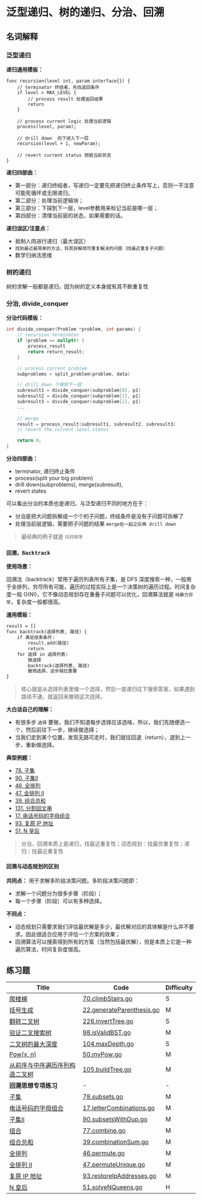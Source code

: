 # 泛型递归、树的递归、分治、回溯

## 名词解释

### 泛型递归

**递归通用模板：**

```golang
func recursion(level int, param interface{}) {   
    // terminator 终结者，先找返回条件 
    if level > MAX_LEVEL {     
        // process result 处理返回结果
        return
    }

    // process current logic 处理当前逻辑
    process(level, param);
    
    // drill down  向下进入下一层
    recursion(level + 1, newParam);   
    
    // revert current status 销毁当前状态
}
```

**递归四部曲：**

- 第一部分：递归终结者，写递归一定要先把递归终止条件写上，否则一不注意可能死循环或无限递归。
- 第二部分：处理当前逻辑块；
- 第三部分：下探到下一层，level参数用来标记当前是哪一层；
- 第四部分：清理当前层的状态，如果需要的话。

**递归误区/注意点：**

- 抵制人肉进行递归（最大误区）
- `找到最近最简单的方法，将其拆解成可重复解决的问题（找最近重复子问题）`
- 数学归纳法思维

### 树的递归

树的求解一般都是递归，因为树的定义本身就有其不断重复性

### 分治, divide_conquer

**分治代码模板：**

```c++
int divide_conquer(Problem *problem, int params) {  
    // recursion terminator  
    if (problem == nullptr) { 
        process_result    
        return return_result;  
    }

    // process current problem  
    subproblems = split_problem(problem, data)

    // drill down 下探到下一层
    subresult1 = divide_conquer(subproblem[0], p1)
    subresult2 = divide_conquer(subproblem[1], p1)
    subresult3 = divide_conquer(subproblem[2], p1)
    ...
    
    // merge  
    result = process_result(subresult1, subresult2, subresult3)  
    // revert the current level status

    return 0;
}
```

**分治四部曲：**

- terminator, 递归终止条件
- process(split your big problem)
- drill down(subproblems), merge(subresult),
- revert states

可以看出分治的本质也是递归，与泛型递归不同的地方在于：

- 分治是把大问题拆解成一个个的子问题，终结条件是没有子问题可拆解了
- 处理当前层逻辑，需要把子问题的结果 `merge在一起之后再 drill down`

> 最经典的例子就是 `归并排序`

### `回溯，Backtrack`

**使用场景：**

回溯法（backtrack）常用于遍历列表所有子集，是 DFS 深度搜索一种，一般用于全排列，穷尽所有可能，遍历的过程实际上是一个决策树的遍历过程。时间复杂度一般 O(N!)，它不像动态规划存在重叠子问题可以优化，回溯算法就是 `纯暴力穷举`，复杂度一般都很高。

**通用模板：**

```txt
result = []
func backtrack(选择列表, 路径) {
    if 满足结束条件:
        result.add(路径)
        return
    for 选择 in 选择列表:
        做选择
        backtrack(选择列表, 路径)
        撤销选择，这步贼拉重要
}
```

> 核心就是从选择列表里做一个选择，然后一直递归往下搜索答案，如果遇到路径不通，就返回来撤销这次选择。

**大白话自己的理解：**

- 有很多步 `选择` 要做，我们不知道每步选择应该选啥，所以，我们先随便选一个，然后前往下一步，继续做选择；
- 当我们走到某个位置，发现无路可走时，我们就往回退（return），退到上一步，重新做选择。

**典型例题：**

- [78. 子集](https://leetcode-cn.com/problems/subsets/)
- [90. 子集II](https://leetcode-cn.com/problems/subsets-ii/)
- [46. 全排列](https://leetcode-cn.com/problems/permutations/)
- [47. 全排列 II](https://leetcode-cn.com/problems/permutations-ii/)
- [39. 组合总和](https://leetcode-cn.com/problems/combination-sum/)
- [131. 分割回文串](https://leetcode-cn.com/problems/palindrome-partitioning/)
- [17. 电话号码的字母组合](https://leetcode-cn.com/problems/letter-combinations-of-a-phone-number/)
- [93. 复原 IP 地址](https://leetcode-cn.com/problems/restore-ip-addresses/)
- [51. N 皇后](https://leetcode-cn.com/problems/n-queens/)

> 分治、回溯本质上是递归，找最近重复性；动态规划：找最优重复性；递归：找最近重复性

#### 回溯与动态规划的区别

**共同点：**
用于求解多阶段决策问题。多阶段决策问题即：

- 求解一个问题分为很多步骤（阶段）；
- 每一个步骤（阶段）可以有多种选择。

**不同点：**

- 动态规划只需要求我们评估最优解是多少，最优解对应的具体解是什么并不要求。因此很适合应用于评估一个方案的效果；
- 回溯算法可以搜索得到所有的方案（当然包括最优解），但是本质上它是一种遍历算法，时间复杂度很高。

## 练习题

| Title | Code | <span id="Top">Difficulty</span> |
| ----- | ---- | -------------------------------- |
|[爬楼梯](https://leetcode-cn.com/problems/climbing-stairs/)|[70.climbStairs.go](70.climbStairs.go)|S|
|[括号生成](https://leetcode-cn.com/problems/generate-parentheses/)|[22.generateParenthesis.go](22.generateParenthesis.go)|M|
|[翻转二叉树](https://leetcode-cn.com/problems/invert-binary-tree/description/)|[226.invertTree.go](226.invertTree.go)|S|
|[验证二叉搜索树](https://leetcode-cn.com/problems/validate-binary-search-tree/)|[98.isValidBST.go](98.isValidBST.go)|M|
|[二叉树的最大深度](https://leetcode-cn.com/problems/maximum-depth-of-binary-tree/)|[104.maxDepth.go](104.maxDepth.go)|S|
|[Pow(x, n)](https://leetcode-cn.com/problems/powx-n/)|[50.myPow.go](50.myPow.go)|M|
|[从前序与中序遍历序列构造二叉树](https://leetcode-cn.com/problems/construct-binary-tree-from-preorder-and-inorder-traversal/)|[105.buildTree.go](105.buildTree.go)|M|
|**回溯思想专项练习**|-|-|
|[子集](https://leetcode-cn.com/problems/subsets/)|[78.subsets.go](78.subsets.go)|M|
|[电话号码的字母组合](https://leetcode-cn.com/problems/letter-combinations-of-a-phone-number/)|[17.letterCombinations.go](17.letterCombinations.go)|M|
|[子集II](https://leetcode-cn.com/problems/subsets-ii/)|[90.subsetsWithDup.go](../week04/90.subsetsWithDup.go)|M|
|[组合](https://leetcode-cn.com/problems/combinations/)|[77.combine.go](../week04/77.combine.go)|M|
|[组合总和](https://leetcode-cn.com/problems/combination-sum/)|[39.combinationSum.go](../week04/39.combinationSum.go)|M|
|[全排列](https://leetcode-cn.com/problems/permutations/)|[46.permute.go](../week04/46.permute.go)|M|
|[全排列 II](https://leetcode-cn.com/problems/permutations-ii/)|[47.permuteUnique.go](../week04/47.permuteUnique.go)|M|
|[复原 IP 地址](https://leetcode-cn.com/problems/restore-ip-addresses/)|[93.restoreIpAddresses.go](../week04/93.restoreIpAddresses.go)|M|
|[N 皇后](https://leetcode-cn.com/problems/n-queens/)|[51.solveNQueens.go](51.solveNQueens.go)|H|

